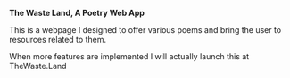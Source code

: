 **The Waste Land, A Poetry Web App**  

This is a webpage I designed to offer various poems and bring the user to resources related to them.  

When more features are implemented I will actually launch this at TheWaste.Land 
